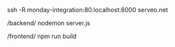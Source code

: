 
 ssh -R monday-integration:80:localhost:8000 serveo.net

/backend/
nodemon server.js

/frontend/
npm run build 

